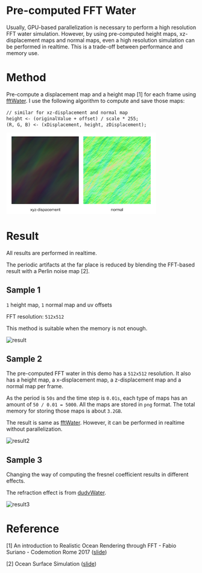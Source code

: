 # Pre-computed FFT Water

Usually, GPU-based parallelization is necessary to perform a high resolution FFT water simulation.
However, by using pre-computed height maps, xz-displacement maps and normal maps,
even a high resolution simulation can be performed in realtime.
This is a trade-off between performance and memory use.

# Method

Pre-compute a displacement map and a height map [1] for each frame using [fftWater](https://github.com/iamyoukou/fftWater).
I use the following algorithm to compute and save those maps:

    // similar for xz-displacement and normal map
    height <- (originalValue + offset) / scale * 255;
    (R, G, B) <- (xDisplacement, height, zDisplacement);

![xyz-disp](./image/xyz-disp.png)

# Result

All results are performed in realtime.

The periodic artifacts at the far place is reduced by blending the FFT-based result with a Perlin noise map [2].

## Sample 1

`1` height map, `1` normal map and uv offsets

FFT resolution: `512x512`

This method is suitable when the memory is not enough.

![result](./output.gif)

## Sample 2

The pre-computed FFT water in this demo has a `512x512` resolution.
It also has a height map, a x-displacement map, a z-displacement map and a normal map per frame.

As the period is `50s` and the time step is `0.01s`,
each type of maps has an amount of `50 / 0.01 = 5000`.
All the maps are stored in `png` format.
The total memory for storing those maps is about `3.2GB`.

The result is same as [fftWater](https://github.com/iamyoukou/fftWater).
However, it can be performed in realtime without parallelization.

![result2](./output2.gif)

## Sample 3

Changing the way of computing the fresnel coefficient results in different effects.

The refraction effect is from [dudvWater](https://github.com/iamyoukou/dudvWater).

![result3](./output3.gif)

# Reference

[1] An introduction to Realistic Ocean Rendering through FFT - Fabio Suriano - Codemotion Rome 2017 ([slide](https://www.slideshare.net/Codemotion/an-introduction-to-realistic-ocean-rendering-through-fft-fabio-suriano-codemotion-rome-2017))

[2] Ocean Surface Simulation ([slide](http://www-evasion.imag.fr/~Fabrice.Neyret/images/fluids-nuages/waves/Jonathan/articlesCG/NV_OceanCS_Slides.pdf))
